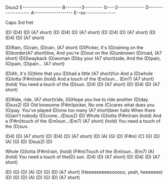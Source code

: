Dsus2
E-------------------
B--------3---------
G----2-------------
D-------------------
A-------------------
E--xx---------------



Capo 3rd fret

(D) (D4) (D) (A7 short) (D) (D4) (D) (A7 short)
(D) (D4) (D) (A7 short) (D) (D4) (D) (A7 short)

(D)Rain, (G)rain, (D)rain, (A7 short)
(D)Picker, it's (G)raining on the (D)border(A7 short)line,
And you're (D)out on the (G)unknown (D)road, (A7 short)
(D)Swayback (G)woman (D)by your (A7 short)side,
And the (D)pain, (G)pain, (D)pain... (A7 short)

(D)Ah, it's (G)time that you (D)had a little (A7 short)fun
And a (D)whole (G)lotta (F#m)rain (hold)
And a touch of the (Em)sun… (Em7) (A7 short) (hold)
You need a touch of the (D)sun. (D4) (D) (A7 short)
(D) (D4) (D) (A7 short)

(D)Ride, ride, (A7 short)ride,
(G)Hope you live to ride another (D)day. (Dsus2) (D)
Old lonesome (F#m)picker,
No one (C)cares what dues you (G)pay.
You've played (D)one too many (A7 short)beer halls
When there (G)ain't nobody (D)come…(Dsus2) (D)
Whole (G)lotta (F#m)rain (hold)
And a (F#m)touch of the (Em)sun…(Em7) (A7 short) (hold)
You need a touch of the (D)sun.

(D4) (D) (A7 short) (D) (D4) (D) (A7 short)
(D)  (A)  (G)  (D)  (F#m)  (C)  (G)  (D)  (A)  (G)  (D) (Dsus2) (D)

Whole (G)lotta (F#m)rain, (hold)
(F#m)Touch of the (Em)sun…(Em7) (A) (hold)
You need a touch of the(D) sun.
(D4) (D) (A7 short) (D) (D4) (D) (A7 short)

(D) (G) (D) (A) (D) (G) (D) (A7 short)
(Heeeeeeeeeoooooo, yeah, heeeeeee)
(D) (G) (D) (A) (D) (G) (D) (A7 short)
